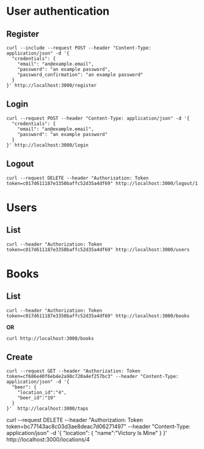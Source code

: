 # User authentication

## Register

```
curl --include --request POST --header "Content-Type: application/json" -d '{
  "credentials": {
    "email": "an@example.email",
    "password": "an example password",
    "password_confirmation": "an example password"
  }
}' http://localhost:3000/register
```

## Login

```
curl --request POST --header "Content-Type: application/json" -d '{
  "credentials": {
    "email": "an@example.email",
    "password": "an example password"
  }
}' http://localhost:3000/login
```

## Logout

```
curl --request DELETE --header "Authorization: Token token=c017d611187e3350baffc52d35a4df69" http://localhost:3000/logout/1
```

# Users

## List

```
curl --header "Authorization: Token token=c017d611187e3350baffc52d35a4df69" http://localhost:3000/users
```

# Books

## List

```
curl --header "Authorization: Token token=c017d611187e3350baffc52d35a4df69" http://localhost:3000/books
```

**OR**

```
curl http://localhost:3000/books
```

## Create

```
curl --request GET --header "Authorization: Token token=cf686e40f6eb4e2a98c720a4ef257bc3" --header "Content-Type: application/json" -d '{
  "beer": {
    "location_id":"4",
    "beer_id":"19"
  }
}'  http://localhost:3000/taps
```

curl --request DELETE --header "Authorization: Token token=bc77143ac8c03d3ae8deac7d06271497" --header "Content-Type: application/json" -d '{   "location": {      "name":"Victory Is Mine"   } }'  http://localhost:3000/locations/4

